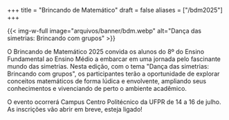 +++
title = "Brincando de Matemático"
draft = false
aliases = ["/bdm2025"]
+++

{{< img-w-full image="arquivos/banner/bdm.webp" alt="Dança das simetrias: Brincando com grupos" >}}

O Brincando de Matemático 2025 convida os alunos do 8º do Ensino Fundamental ao Ensino Médio a embarcar em uma jornada pelo fascinante mundo das simetrias. Nesta edição, com o tema "Dança das simetrias: Brincando com grupos", os participantes terão a oportunidade de explorar conceitos matemáticos de forma lúdica e envolvente, ampliando seus conhecimentos e vivenciando de perto o ambiente acadêmico.

O evento ocorrerá Campus Centro Politécnico da UFPR de 14 a 16 de julho. As inscrições vão abrir em breve, esteja ligado!